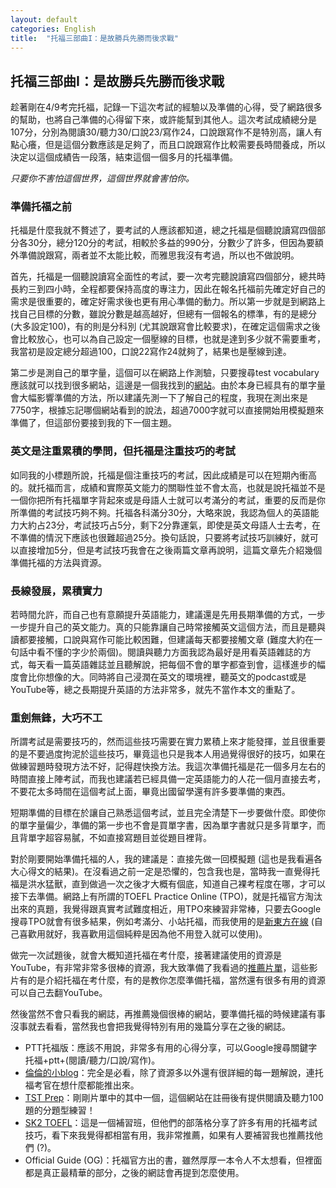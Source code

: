 ```yaml
---
layout: default
categories: English
title:  "托福三部曲I：是故勝兵先勝而後求戰"
---  
```

## 托福三部曲I：是故勝兵先勝而後求戰  
趁著剛在4/9考完托福，記錄一下這次考試的經驗以及準備的心得，受了網路很多的幫助，也將自己準備的心得留下來，或許能幫到其他人。這次考試成績總分是107分，分別為閱讀30/聽力30/口說23/寫作24，口說跟寫作不是特別高，讓人有點心癢，但是這個分數應該是足夠了，而且口說跟寫作比較需要長時間養成，所以決定以這個成績告一段落，結束這個一個多月的托福準備。  
  
*只要你不害怕這個世界，這個世界就會害怕你。*  
  
### 準備托福之前  
托福是什麼我就不贅述了，要考試的人應該都知道，總之托福是個聽說讀寫四個部分各30分，總分120分的考試，相較於多益的990分，分數少了許多，但因為要額外準備說跟寫，兩者並不太能比較，而雅思我沒有考過，所以也不做說明。  
  
首先，托福是一個聽說讀寫全面性的考試，要一次考完聽說讀寫四個部分，總共時長約三到四小時，全程都要保持高度的專注力，因此在報名托福前先確定好自己的需求是很重要的，確定好需求後也更有用心準備的動力。所以第一步就是到網路上找自己目標的分數，雖說分數是越高越好，但總有一個報名的標準，有的是總分 (大多設定100)，有的則是分科別 (尤其說跟寫會比較要求)，在確定這個需求之後會比較放心，也可以為自己設定一個壓線的目標，也就是達到多少就不需要重考，我當初是設定總分超過100，口說22寫作24就夠了，結果也是壓線到達。  
  
第二步是測自己的單字量，這個可以在網路上作測驗，只要搜尋test vocabulary應該就可以找到很多網站，這邊是一個我找到的<a href="https://preply.com/en/learn/english/test-your-vocab" target="_blank">網站</a>。由於本身已經具有的單字量會大幅影響準備的方法，所以建議先測一下了解自己的程度，我現在測出來是7750字，根據忘記哪個網站看到的說法，超過7000字就可以直接開始用模擬題來準備了，但這部份要接到我的下一個主題。  
  
### 英文是注重累積的學問，但托福是注重技巧的考試  
如同我的小標題所說，托福是個注重技巧的考試，因此成績是可以在短期內衝高的。就托福而言，成績和實際英文能力的關聯性並不會太高，也就是說托福並不是一個你把所有托福單字背起來或是母語人士就可以考滿分的考試，重要的反而是你所準備的考試技巧夠不夠。托福各科滿分30分，大略來說，我認為個人的英語能力大約占23分，考試技巧占5分，剩下2分靠運氣，即使是英文母語人士去考，在不準備的情況下應該也很難超過25分。換句話說，只要將考試技巧訓練好，就可以直接增加5分，但是考試技巧我會在之後兩篇文章再說明，這篇文章先介紹幾個準備托福的方法與資源。  
  
### 長線發展，累積實力  
若時間允許，而自己也有意願提升英語能力，建議還是先用長期準備的方式，一步一步提升自己的英文能力。真的只能靠讓自己時常接觸英文這個方法，而且是聽與讀都要接觸，口說與寫作可能比較困難，但建議每天都要接觸文章 (難度大約在一句話中看不懂的字少於兩個)。閱讀與聽力方面我認為最好是用看英語雜誌的方式，每天看一篇英語雜誌並且聽解說，把每個不會的單字都查到會，這樣進步的幅度會比你想像的大。同時將自己浸潤在英文的環境裡，聽英文的podcast或是YouTube等，總之長期提升英語的方法非常多，就先不當作本文的重點了。  
  
### 重劍無鋒，大巧不工  
所謂考試是需要技巧的，然而這些技巧需要在實力累積上來才能發揮，並且很重要的是不要過度拘泥於這些技巧，畢竟這也只是我本人用過覺得很好的技巧，如果在做練習題時發現方法不好，記得趕快換方法。我這次準備托福是花一個多月左右的時間直接上陣考試，而我也建議若已經具備一定英語能力的人花一個月直接去考，不要花太多時間在這個考試上面，畢竟出國留學還有許多要準備的東西。  
  
短期準備的目標在於讓自己熟悉這個考試，並且完全清楚下一步要做什麼。即使你的單字量偏少，準備的第一步也不會是買單字書，因為單字書就只是多背單字，而且背單字超容易膩，不如直接寫題目並從題目裡背。  
  
對於剛要開始準備托福的人，我的建議是：直接先做一回模擬題 (這也是我看遍各大心得文的結果)。在沒看過之前一定是恐懼的，包含我也是，當時我一直覺得托福是洪水猛獸，直到做過一次之後才大概有個底，知道自己裸考程度在哪，才可以接下去準備。網路上有所謂的TOEFL Practice Online (TPO)，就是托福官方淘汰出來的真題，我覺得跟真實考試難度相近，用TPO來練習非常棒，只要去Google搜尋TPO就會有很多結果，例如考滿分、小站托福，而我使用的是<a href="https://liuxue.koolearn.com/toefl/" target="_blank">新東方在線</a> (自己喜歡用就好，我喜歡用這個純粹是因為他不用登入就可以使用)。  
  
做完一次試題後，就會大概知道托福在考什麼，接著建議使用的資源是YouTube，有非常非常多很棒的資源，我大致準備了我看過的<a href="https://youtube.com/playlist?list=PLtd-Nbg6DUQbh2yg_UuVAJHMVlLuO4h4V" target="_blank">推薦片單</a>，這些影片有的是介紹托福在考什麼，有的是教你怎麼準備托福，當然還有很多有用的資源可以自己去翻YouTube。  
  
然後當然不會只看我的網誌，再推薦幾個很棒的網站，要準備托福的時候建議有事沒事就去看看，當然我也會把我覺得特別有用的幾篇分享在之後的網誌。  
- PTT托福版：應該不用說，非常多有用的心得分享，可以Google搜尋關鍵字托福+ptt+(閱讀/聽力/口說/寫作)。
- <a href="https://xination.pixnet.net/blog/post/23491546" target="_blank">倫倫的小blog</a>：完全是必看，除了資源多以外還有很詳細的每一題解說，連托福考官在想什麼都能推出來。
- <a href="https://tstprep.com/" target="_blank">TST Prep</a>：剛剛片單中的其中一個，這個網站在註冊後有提供閱讀及聽力100題的分題型練習！
- <a href="http://sk2toefl.blogspot.com/" target="_blank">SK2 TOEFL</a>：這是一個補習班，但他們的部落格分享了許多有用的托福考試技巧，看下來我覺得都相當有用，我非常推薦，如果有人要補習我也推薦找他們 (?)。
- Official Guide (OG)：托福官方出的書，雖然厚厚一本令人不太想看，但裡面都是真正最精華的部分，之後的網誌會再提到怎麼使用。

